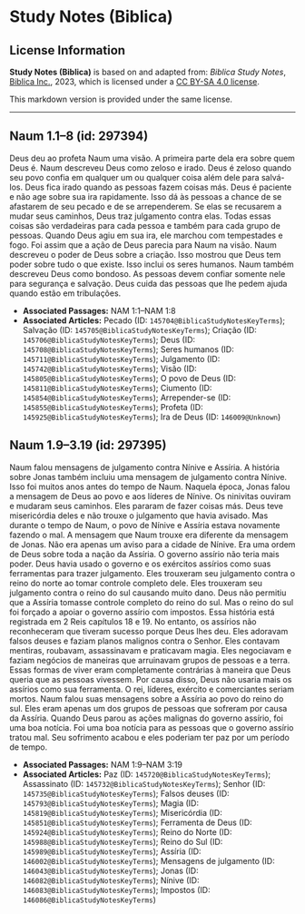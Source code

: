 # Study Notes (Biblica)

## License Information

**Study Notes (Biblica)** is based on and adapted from: _Biblica Study Notes_, [Biblica Inc.](https://www.biblica.com/), 2023, which is licensed under a [CC BY-SA 4.0 license](https://creativecommons.org/licenses/by-sa/4.0/legalcode.en).

This markdown version is provided under the same license.



--------------------------------

## Naum 1.1–8 (id: 297394)

Deus deu ao profeta Naum uma visão. A primeira parte dela era sobre quem Deus é. Naum descreveu Deus como zeloso e irado. Deus é zeloso quando seu povo confia em qualquer um ou qualquer coisa além dele para salvá\-los. Deus fica irado quando as pessoas fazem coisas más. Deus é paciente e não age sobre sua ira rapidamente. Isso dá às pessoas a chance de se afastarem de seu pecado e de se arrependerem. Se elas se recusarem a mudar seus caminhos, Deus traz julgamento contra elas. Todas essas coisas são verdadeiras para cada pessoa e também para cada grupo de pessoas. Quando Deus agiu em sua ira, ele marchou com tempestades e fogo. Foi assim que a ação de Deus parecia para Naum na visão. Naum descreveu o poder de Deus sobre a criação. Isso mostrou que Deus tem poder sobre tudo o que existe. Isso inclui os seres humanos. Naum também descreveu Deus como bondoso. As pessoas devem confiar somente nele para segurança e salvação. Deus cuida das pessoas que lhe pedem ajuda quando estão em tribulações.

* **Associated Passages:** NAM 1:1–NAM 1:8
* **Associated Articles:** Pecado (ID: `145704@BiblicaStudyNotesKeyTerms`); Salvação (ID: `145705@BiblicaStudyNotesKeyTerms`); Criação (ID: `145706@BiblicaStudyNotesKeyTerms`); Deus (ID: `145708@BiblicaStudyNotesKeyTerms`); Seres humanos (ID: `145711@BiblicaStudyNotesKeyTerms`); Julgamento (ID: `145742@BiblicaStudyNotesKeyTerms`); Visão (ID: `145805@BiblicaStudyNotesKeyTerms`); O povo de Deus (ID: `145811@BiblicaStudyNotesKeyTerms`); Ciumento (ID: `145854@BiblicaStudyNotesKeyTerms`); Arrepender-se (ID: `145855@BiblicaStudyNotesKeyTerms`); Profeta (ID: `145925@BiblicaStudyNotesKeyTerms`); Ira de Deus (ID: `146009@Unknown`)

## Naum 1.9–3.19 (id: 297395)

Naum falou mensagens de julgamento contra Nínive e Assíria. A história sobre Jonas também incluiu uma mensagem de julgamento contra Nínive. Isso foi muitos anos antes do tempo de Naum. Naquela época, Jonas falou a mensagem de Deus ao povo e aos líderes de Nínive. Os ninivitas ouviram e mudaram seus caminhos. Eles pararam de fazer coisas más. Deus teve misericórdia deles e não trouxe o julgamento que havia avisado. Mas durante o tempo de Naum, o povo de Nínive e Assíria estava novamente fazendo o mal. A mensagem que Naum trouxe era diferente da mensagem de Jonas. Não era apenas um aviso para a cidade de Nínive. Era uma ordem de Deus sobre toda a nação da Assíria. O governo assírio não teria mais poder. Deus havia usado o governo e os exércitos assírios como suas ferramentas para trazer julgamento. Eles trouxeram seu julgamento contra o reino do norte ao tomar controle completo dele. Eles trouxeram seu julgamento contra o reino do sul causando muito dano. Deus não permitiu que a Assíria tomasse controle completo do reino do sul. Mas o reino do sul foi forçado a apoiar o governo assírio com impostos. Essa história está registrada em 2 Reis capítulos 18 e 19\. No entanto, os assírios não reconheceram que tiveram sucesso porque Deus lhes deu. Eles adoravam falsos deuses e faziam planos malignos contra o Senhor. Eles contavam mentiras, roubavam, assassinavam e praticavam magia. Eles negociavam e faziam negócios de maneiras que arruinavam grupos de pessoas e a terra. Essas formas de viver eram completamente contrárias à maneira que Deus queria que as pessoas vivessem. Por causa disso, Deus não usaria mais os assírios como sua ferramenta. O rei, líderes, exército e comerciantes seriam mortos. Naum falou suas mensagens sobre a Assíria ao povo do reino do sul. Eles eram apenas um dos grupos de pessoas que sofreram por causa da Assíria. Quando Deus parou as ações malignas do governo assírio, foi uma boa notícia. Foi uma boa notícia para as pessoas que o governo assírio tratou mal. Seu sofrimento acabou e eles poderiam ter paz por um período de tempo.

* **Associated Passages:** NAM 1:9–NAM 3:19
* **Associated Articles:** Paz (ID: `145720@BiblicaStudyNotesKeyTerms`); Assassinato (ID: `145732@BiblicaStudyNotesKeyTerms`); Senhor (ID: `145735@BiblicaStudyNotesKeyTerms`); Falsos deuses (ID: `145793@BiblicaStudyNotesKeyTerms`); Magia (ID: `145819@BiblicaStudyNotesKeyTerms`); Misericórdia (ID: `145851@BiblicaStudyNotesKeyTerms`); Ferramenta de Deus (ID: `145924@BiblicaStudyNotesKeyTerms`); Reino do Norte (ID: `145988@BiblicaStudyNotesKeyTerms`); Reino do Sul (ID: `145989@BiblicaStudyNotesKeyTerms`); Assíria (ID: `146002@BiblicaStudyNotesKeyTerms`); Mensagens de julgamento (ID: `146043@BiblicaStudyNotesKeyTerms`); Jonas (ID: `146082@BiblicaStudyNotesKeyTerms`); Nínive (ID: `146083@BiblicaStudyNotesKeyTerms`); Impostos (ID: `146086@BiblicaStudyNotesKeyTerms`)

